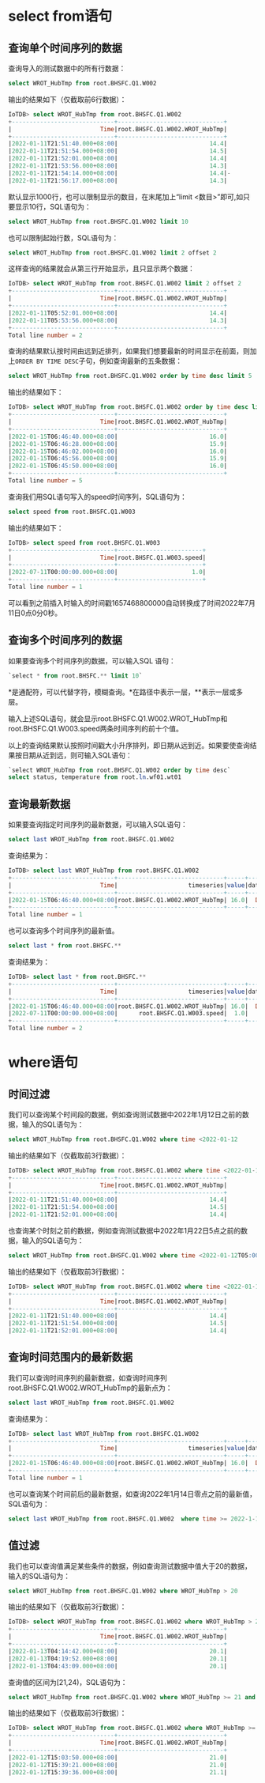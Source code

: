 # select from语句

## 查询单个时间序列的数据

查询导入的测试数据中的所有行数据：

```SQL
select WROT_HubTmp from root.BHSFC.Q1.W002
```

输出的结果如下（仅截取前6行数据）：

```SQL
IoTDB> select WROT_HubTmp from root.BHSFC.Q1.W002
+-----------------------------+------------------------------+
|                         Time|root.BHSFC.Q1.W002.WROT_HubTmp|
+-----------------------------+------------------------------+
|2022-01-11T21:51:40.000+08:00|                          14.4|
|2022-01-11T21:51:54.000+08:00|                          14.5|
|2022-01-11T21:52:01.000+08:00|                          14.4|
|2022-01-11T21:53:56.000+08:00|                          14.3|
|2022-01-11T21:54:14.000+08:00|                          14.4|-
|2022-01-11T21:56:17.000+08:00|                          14.3|
```

默认显示1000行，也可以限制显示的数目，在末尾加上“limit <数目>”即可,如只要显示10行，SQL语句为：

```SQL
select WROT_HubTmp from root.BHSFC.Q1.W002 limit 10
```

也可以限制起始行数，SQL语句为：

```SQL
select WROT_HubTmp from root.BHSFC.Q1.W002 limit 2 offset 2
```

这样查询的结果就会从第三行开始显示，且只显示两个数据：

```SQL
IoTDB> select WROT_HubTmp from root.BHSFC.Q1.W002 limit 2 offset 2
+-----------------------------+------------------------------+
|                         Time|root.BHSFC.Q1.W002.WROT_HubTmp|
+-----------------------------+------------------------------+
|2022-01-11T05:52:01.000+08:00|                          14.4|
|2022-01-11T05:53:56.000+08:00|                          14.3|
+-----------------------------+------------------------------+
Total line number = 2
```

查询的结果默认按时间由远到近排列，如果我们想要最新的时间显示在前面，则加上`ORDER BY TIME DESC`子句，例如查询最新的五条数据：

```SQL
select WROT_HubTmp from root.BHSFC.Q1.W002 order by time desc limit 5
```

输出的结果如下：

```SQL
IoTDB> select WROT_HubTmp from root.BHSFC.Q1.W002 order by time desc limit 5
+-----------------------------+------------------------------+
|                         Time|root.BHSFC.Q1.W002.WROT_HubTmp|
+-----------------------------+------------------------------+
|2022-01-15T06:46:40.000+08:00|                          16.0|
|2022-01-15T06:46:28.000+08:00|                          15.9|
|2022-01-15T06:46:02.000+08:00|                          16.0|
|2022-01-15T06:45:56.000+08:00|                          15.9|
|2022-01-15T06:45:50.000+08:00|                          16.0|
+-----------------------------+------------------------------+
Total line number = 5
```

查询我们用SQL语句写入的speed时间序列，SQL语句为：

```SQL
select speed from root.BHSFC.Q1.W003
```

输出的结果如下：

```SQL
IoTDB> select speed from root.BHSFC.Q1.W003
+-----------------------------+------------------------+
|                         Time|root.BHSFC.Q1.W003.speed|
+-----------------------------+------------------------+
|2022-07-11T00:00:00.000+08:00|                     1.0|
+-----------------------------+------------------------+
Total line number = 1
```

可以看到之前插入时输入的时间戳1657468800000自动转换成了时间2022年7月11日0点0分0秒。

## 查询多个时间序列的数据

如果要查询多个时间序列的数据，可以输入SQL 语句：

```SQL
`select * from root.BHSFC.** limit 10`
```

*是通配符，可以代替字符，模糊查询。*在路径中表示一层，**表示一层或多层。

输入上述SQL语句，就会显示root.BHSFC.Q1.W002.WROT_HubTmp和root.BHSFC.Q1.W003.speed两条时间序列的前十个值。

以上的查询结果默认按照时间戳大小升序排列，即日期从远到近。如果要使查询结果按日期从近到远，则可输入SQL语句：

```SQL
`select WROT_HubTmp from root.BHSFC.Q1.W002 order by time desc`
select status, temperature from root.ln.wf01.wt01
```

## 查询最新数据

如果要查询指定时间序列的最新数据，可以输入SQL语句：

```SQL
select last WROT_HubTmp from root.BHSFC.Q1.W002
```

查询结果为：

```SQL
IoTDB> select last WROT_HubTmp from root.BHSFC.Q1.W002
+-----------------------------+------------------------------+-----+--------+
|                         Time|                    timeseries|value|dataType|
+-----------------------------+------------------------------+-----+--------+
|2022-01-15T06:46:40.000+08:00|root.BHSFC.Q1.W002.WROT_HubTmp| 16.0|  DOUBLE|
+-----------------------------+------------------------------+-----+--------+
Total line number = 1
```

也可以查询多个时间序列的最新值。

```SQL
select last * from root.BHSFC.**
```

查询结果为：

```SQL
IoTDB> select last * from root.BHSFC.**
+-----------------------------+------------------------------+-----+--------+
|                         Time|                    timeseries|value|dataType|
+-----------------------------+------------------------------+-----+--------+
|2022-01-15T06:46:40.000+08:00|root.BHSFC.Q1.W002.WROT_HubTmp| 16.0|  DOUBLE|
|2022-07-11T00:00:00.000+08:00|      root.BHSFC.Q1.W003.speed|  1.0|   FLOAT|
+-----------------------------+------------------------------+-----+--------+
Total line number = 2
```

# where语句

## 时间过滤

我们可以查询某个时间段的数据，例如查询测试数据中2022年1月12日之前的数据，输入的SQL语句为：

```SQL
select WROT_HubTmp from root.BHSFC.Q1.W002 where time <2022-01-12
```

输出的结果如下（仅截取前3行数据）：

```SQL
IoTDB> select WROT_HubTmp from root.BHSFC.Q1.W002 where time <2022-01-12
+-----------------------------+------------------------------+
|                         Time|root.BHSFC.Q1.W002.WROT_HubTmp|
+-----------------------------+------------------------------+
|2022-01-11T21:51:40.000+08:00|                          14.4|
|2022-01-11T21:51:54.000+08:00|                          14.5|
|2022-01-11T21:52:01.000+08:00|                          14.4|
```

也查询某个时刻之前的数据，例如查询测试数据中2022年1月22日5点之前的数据，输入的SQL语句为：

```SQL
select WROT_HubTmp from root.BHSFC.Q1.W002 where time <2022-01-12T05:00:00
```

输出的结果如下（仅截取前3行数据）：

```SQL
IoTDB> select WROT_HubTmp from root.BHSFC.Q1.W002 where time <2022-01-12T05:00:00
+-----------------------------+------------------------------+
|                         Time|root.BHSFC.Q1.W002.WROT_HubTmp|
+-----------------------------+------------------------------+
|2022-01-11T21:51:40.000+08:00|                          14.4|
|2022-01-11T21:51:54.000+08:00|                          14.5|
|2022-01-11T21:52:01.000+08:00|                          14.4|
```

## 查询时间范围内的最新数据

我们可以查询时间序列的最新数据，如查询时间序列root.BHSFC.Q1.W002.WROT_HubTmp的最新点为：

```SQL
select last WROT_HubTmp from root.BHSFC.Q1.W002
```

查询结果为：

```SQL
IoTDB> select last WROT_HubTmp from root.BHSFC.Q1.W002
+-----------------------------+------------------------------+-----+--------+
|                         Time|                    timeseries|value|dataType|
+-----------------------------+------------------------------+-----+--------+
|2022-01-15T06:46:40.000+08:00|root.BHSFC.Q1.W002.WROT_HubTmp| 16.0|  DOUBLE|
+-----------------------------+------------------------------+-----+--------+
Total line number = 1
```

也可以查询某个时间前后的最新数据，如查询2022年1月14日零点之前的最新值，SQL语句为：

```SQL
select last WROT_HubTmp from root.BHSFC.Q1.W002  where time >= 2022-1-14T00:00:00
```

## 值过滤

我们也可以查询值满足某些条件的数据，例如查询测试数据中值大于20的数据，输入的SQL语句为：

```SQL
select WROT_HubTmp from root.BHSFC.Q1.W002 where WROT_HubTmp > 20
```

输出的结果如下（仅截取前3行数据）：

```SQL
IoTDB> select WROT_HubTmp from root.BHSFC.Q1.W002 where WROT_HubTmp > 20
+-----------------------------+------------------------------+
|                         Time|root.BHSFC.Q1.W002.WROT_HubTmp|
+-----------------------------+------------------------------+
|2022-01-13T04:14:42.000+08:00|                          20.1|
|2022-01-13T04:19:52.000+08:00|                          20.1|
|2022-01-13T04:43:09.000+08:00|                          20.1|
```

 查询值的区间为[21,24)，SQL语句为：

```SQL
select WROT_HubTmp from root.BHSFC.Q1.W002 where WROT_HubTmp >= 21 and WROT_HubTmp < 24 
```

输出的结果如下（仅截取前3行数据）：

```SQL
IoTDB> select WROT_HubTmp from root.BHSFC.Q1.W002 where WROT_HubTmp >= 21 and WROT_HubTmp < 24
+-----------------------------+------------------------------+
|                         Time|root.BHSFC.Q1.W002.WROT_HubTmp|
+-----------------------------+------------------------------+
|2022-01-12T15:03:50.000+08:00|                          21.0|
|2022-01-12T15:39:21.000+08:00|                          21.0|
|2022-01-12T15:39:36.000+08:00|                          21.1|
```